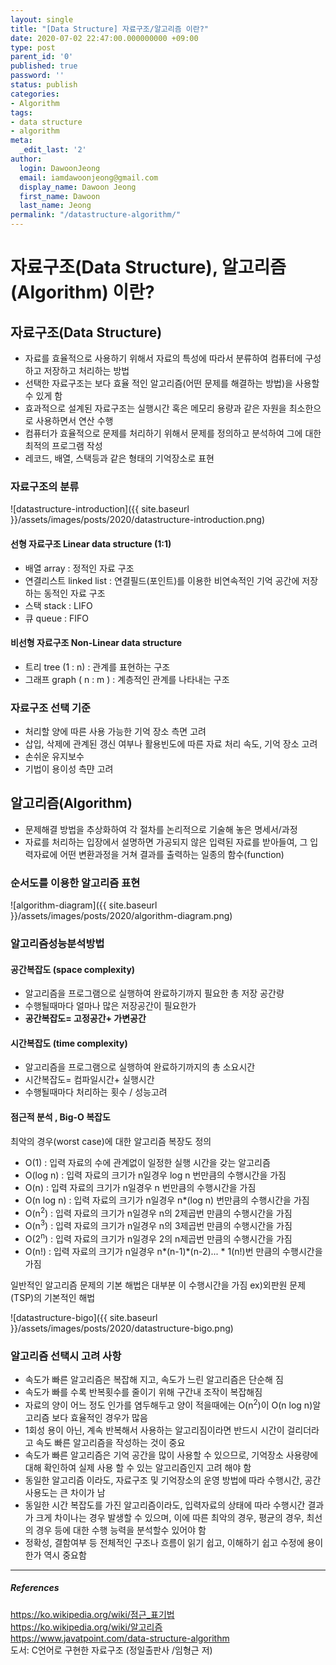```yaml
---
layout: single
title: "[Data Structure] 자료구조/알고리즘 이란?"
date: 2020-07-02 22:47:00.000000000 +09:00
type: post
parent_id: '0'
published: true
password: ''
status: publish
categories:
- Algorithm
tags:
- data structure
- algorithm
meta:
  _edit_last: '2'
author:
  login: DawoonJeong
  email: iamdawoonjeong@gmail.com
  display_name: Dawoon Jeong
  first_name: Dawoon
  last_name: Jeong
permalink: "/datastructure-algorithm/"
---
```

# 자료구조(Data Structure), 알고리즘(Algorithm) 이란?

## 자료구조(Data Structure)
- 자료를 효율적으로 사용하기 위해서 자료의 특성에 따라서 분류하여 컴퓨터에 구성하고 저장하고 처리하는 방법
- 선택한 자료구조는 보다 효율 적인 알고리즘(어떤 문제를 해결하는 방법)을 사용할 수 있게 함
- 효과적으로 설계된 자료구조는 실행시간 혹은 메모리 용량과 같은 자원을 최소한으로 사용하면서 연산 수행
- 컴퓨터가 효율적으로 문제를 처리하기 위해서 문제를 정의하고 분석하여 그에 대한 최적의 프로그램 작성
- 레코드, 배열, 스택등과 같은 형태의 기억장소로 표현

### 자료구조의 분류
![datastructure-introduction]({{ site.baseurl }}/assets/images/posts/2020/datastructure-introduction.png)

#### 선형 자료구조 Linear data structure (1:1)
- 배열 array : 정적인 자료 구조
- 연결리스트 linked list : 연결필드(포인트)를 이용한 비연속적인 기억 공간에 저장하는 동적인 자료 구조
- 스택 stack : LIFO
- 큐 queue : FIFO

#### 비선형 자료구조 Non-Linear data structure
- 트리 tree (1 : n) : 관계를 표현하는 구조
- 그래프 graph ( n : m ) : 계층적인 관계를 나타내는 구조

### 자료구조 선택 기준
- 처리할 양에 따른 사용 가능한 기억 장소 측면 고려
- 삽입, 삭제에 관계된 갱신 여부나 활용빈도에 따른 자료 처리 속도, 기억 장소 고려
- 손쉬운 유지보수
- 기법이 용이성 측먄 고려



## 알고리즘(Algorithm)
- 문제해결 방법을 추상화하여 각 절차를 논리적으로 기술해 놓은 명세서/과정  
- 자료를 처리하는 입장에서 설명하면 가공되지 않은 입력된 자료를 받아들여, 그 입력자료에 어떤 변환과정을 거쳐 결과를 출력하는 일종의 함수(function)

### 순서도를 이용한 알고리즘 표현
![algorithm-diagram]({{ site.baseurl }}/assets/images/posts/2020/algorithm-diagram.png)


### 알고리즘성능분석방법

#### 공간복잡도 (space complexity)
- 알고리즘을 프로그램으로 실행하여 완료하기까지 필요한 총 저장 공간량
- 수행될때마다 얼마나 많은 저장공간이 필요한가
- **공간복잡도= 고정공간+ 가변공간**


#### 시간복잡도 (time complexity)
- 알고리즘을 프로그램으로 실행하여 완료하기까지의 총 소요시간
- 시간복잡도= 컴파일시간+ 실행시간
- 수행될때마다 처리하는 횟수 / 성능고려

#### 점근적 분석 , Big-O 복잡도
최악의 경우(worst case)에 대한 알고리즘 복장도 정의
- O(1) : 입력 자료의 수에 관계없이 일정한 실행 시간을 갖는 알고리즘
- O(log n) : 입력 자료의 크기가 n일경우 log n 번만큼의 수행시간을 가짐
- O(n) : 입력 자료의 크기가 n일경우 n 번만큼의 수행시간을 가짐
- O(n log n) : 입력 자료의 크기가 n일경우 n*(log n) 번만큼의 수행시간을 가짐
- O(n<sup>2</sup>) : 입력 자료의 크기가 n일경우 n의 2제곱번 만큼의 수행시간을 가짐
- O(n<sup>3</sup>) : 입력 자료의 크기가 n일경우 n의 3제곱번 만큼의 수행시간을 가짐
- O(2<sup>n</sup>) : 입력 자료의 크기가 n일경우 2의 n제곱번 만큼의 수행시간을 가짐
- O(n!) : 입력 자료의 크기가 n일경우 n*(n-1)*(n-2)... * 1(n!)번 만큼의 수행시간을 가짐


일반적인 알고리즘 문제의 기본 해법은 대부분 이 수행시간을 가짐 ex)외판원 문제(TSP)의 기본적인 해법


![datastructure-bigo]({{ site.baseurl }}/assets/images/posts/2020/datastructure-bigo.png)


### 알고리즘 선택시 고려 사항
- 속도가 빠른 알고리즘은 복잡해 지고, 속도가 느린 알고리즘은 단순해 짐   
- 속도가 빠를 수록 반복횟수를 줄이기 위해 구간내 조작이 복잡해짐   
- 자료의 양이 어느 정도 인가를 염두해두고 양이 적을때에는 O(n<sup>2</sup>)이 O(n log n)알고리즘 보다 효율적인 경우가 많음
- 1회성 용이 아닌, 계속 반복해서 사용하는 알고리짐이라면 반드시 시간이 걸리더라고 속도 빠른 알고리즘을 작성하는 것이 중요
- 속도가 빠른 알고리즘은 기억 공간을 많이 사용할 수 있으므로, 기억장소 사용량에 대해 확인하여 실제 사용 할 수 있는 알고리즘인지 고려 해야 함
- 동일한 알고리즘 이라도, 자료구조 및 기억장소의 운영 방법에 따라 수행시간, 공간 사용도는 큰 차이가 남
- 동일한 시간 복잡도를 가진 알고리즘이라도, 입력자료의 상태에 따라 수행시간 결과가 크게 차이나는 경우 발생할 수 있으며, 이에 따른 최악의 경우, 평균의 경우, 최선의 경우 등에 대한 수행 능력을 분석할수 있어야 함
- 정확성, 결함여부 등 전체적인 구조나 흐름이 읽기 쉽고, 이해하기 쉽고 수정에 용이 한가 역시 중요함


---
##### References
<https://ko.wikipedia.org/wiki/점근_표기법>  
<https://ko.wikipedia.org/wiki/알고리즘>  
<https://www.javatpoint.com/data-structure-algorithm>  
도서: C언어로 구현한 자료구조 (정일출판사 /임형근 저)
